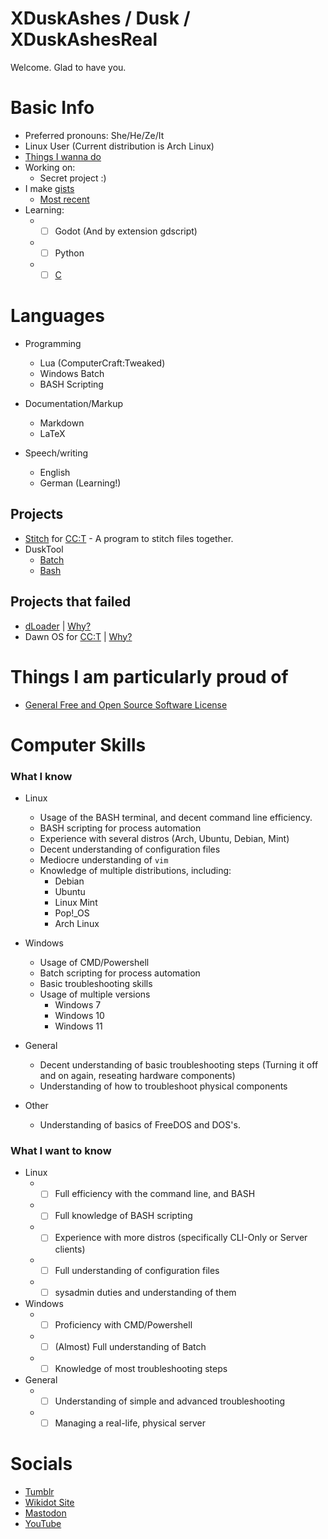 # XDuskAshes / Dusk / XDuskAshesReal

Welcome. Glad to have you.

# Basic Info
+ Preferred pronouns: She/He/Ze/It
+ Linux User (Current distribution is Arch Linux)
+ [Things I wanna do](https://github.com/XDuskAshes/XDuskAshes/blob/main/things-i-wanna-do.txt)
+ Working on:
  + Secret project :)
+ I make [gists](https://gist.github.com/XDuskAshes)
  + [Most recent](https://gist.github.com/XDuskAshes/2d808bdb347ff2f4ef1bac61221be6d2)
+ Learning:
  + -[ ] Godot (And by extension gdscript)
  + -[ ] Python
  + -[ ] [C](https://github.com/XDuskAshes/c-practice/)
# Languages
+ Programming
  + Lua (ComputerCraft:Tweaked)
  + Windows Batch
  + BASH Scripting

+ Documentation/Markup
  + Markdown
  + LaTeX
 
+ Speech/writing
  + English
  + German (Learning!)
## Projects
+ [Stitch](https://github.com/XDuskAshes/stitch) for [CC:T](https://github.com/cc-tweaked/CC-Tweaked) - A program to stitch files together.
+ DuskTool
  + [Batch](https://github.com/XDuskAshes/DuskTool/tree/batch)
  + [Bash](https://github.com/XDuskAshes/DuskTool/tree/bash)
## Projects that failed
+ [dLoader](https://github.com/XDuskAshes/dLoader) | [Why?](https://github.com/XDuskAshes/XDuskAshes/blob/main/proj/fail/dloader.md)
+ Dawn OS for [CC:T](https://github.com/cc-tweaked/CC-Tweaked) | [Why?](https://raw.githubusercontent.com/XDuskAshes/XDuskAshes/main/proj/fail/dawn.txt)

# Things I am particularly proud of
+ [General Free and Open Source Software License](https://github.com/XDuskAshes/general-foss-license)
# Computer Skills

### What I know

+ Linux
  + Usage of the BASH terminal, and decent command line efficiency.
  + BASH scripting for process automation
  + Experience with several distros (Arch, Ubuntu, Debian, Mint)
  + Decent understanding of configuration files
  + Mediocre understanding of ``vim``
  + Knowledge of multiple distributions, including:
    + Debian
    + Ubuntu
    + Linux Mint
    + Pop!_OS
    + Arch Linux

+ Windows
  + Usage of CMD/Powershell
  + Batch scripting for process automation
  + Basic troubleshooting skills
  + Usage of multiple versions
    + Windows 7
    + Windows 10
    + Windows 11

+ General
  + Decent understanding of basic troubleshooting steps (Turning it off and on again, reseating hardware components)
  + Understanding of how to troubleshoot physical components
 
+ Other
  + Understanding of basics of FreeDOS and DOS's.
### What I want to know
+ Linux
  + -[ ] Full efficiency with the command line, and BASH
  + -[ ] Full knowledge of BASH scripting
  + -[ ] Experience with more distros (specifically CLI-Only or Server clients)
  + -[ ] Full understanding of configuration files
  + -[ ] sysadmin duties and understanding of them
 
+ Windows
  + -[ ] Proficiency with CMD/Powershell
  + -[ ] (Almost) Full understanding of Batch
  + -[ ] Knowledge of most troubleshooting steps
 
+ General
  + -[ ] Understanding of simple and advanced troubleshooting
  + -[ ] Managing a real-life, physical server
# Socials
+ [Tumblr](https://xduskashes.tumblr.com/)
+ [Wikidot Site](http://dusks-stuff.wikidot.com/)
+ [Mastodon](https://mastodon.social/@xduskashesreal)
+ [YouTube](https://youtube.com/@xduskashesreal)
